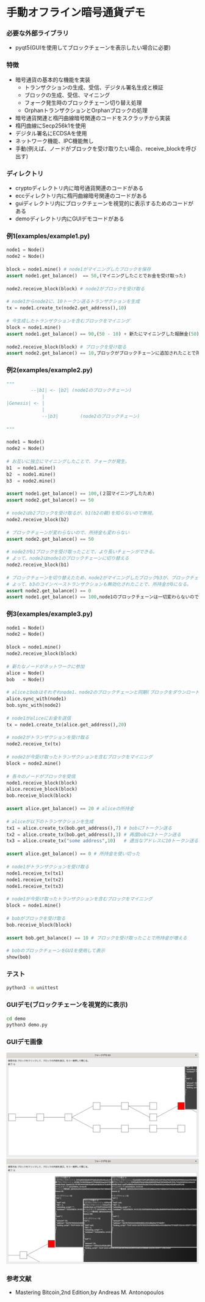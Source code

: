 # 手動オフライン暗号通貨デモ

### 必要な外部ライブラリ
* pyqt5(GUIを使用してブロックチェーンを表示したい場合に必要)

### 特徴
* 暗号通貨の基本的な機能を実装
   * トランザクションの生成、受信、デジタル署名生成と検証
   * ブロックの生成、受信、マイニング
   * フォーク発生時のブロックチェーン切り替え処理
   * OrphanトランザクションとOrphanブロックの処理 
* 暗号通貨関連と楕円曲線暗号関連のコードをスクラッチから実装
* 楕円曲線にSecp256k1を使用
* デジタル署名にECDSAを使用
* ネットワーク機能、IPC機能無し
* 手動(例えば、ノードがブロックを受け取りたい場合、receive_blockを呼び出す)

### ディレクトリ
* cryptoディレクトリ内に暗号通貨関連のコードがある
* eccディレクトリ内に楕円曲線暗号関連のコードがある
* guiディレクトリ内にブロックチェーンを視覚的に表示するためのコードがある
* demoディレクトリ内にGUIデモコードがある

### 例1(examples/example1.py)
```python
node1 = Node()
node2 = Node()

block = node1.mine() # node1がマイニングしたブロックを保存
assert node1.get_balance()  == 50,(マイニングしたことでお金を受け取った)

node2.receive_block(block) # node2がブロックを受け取る

# node1からnode2に、10トークン送るトランザクションを生成
tx = node1.create_tx(node2.get_address(),10)

# 今生成したトランザクションを含むブロックをマイニング
block = node1.mine()
assert node1.get_balance() == 90,(50 - 10) + 新たにマイニングした報酬金(50)

node2.receive_block(block) # ブロックを受け取る
assert node2.get_balance() == 10,ブロックがブロックチェーンに追加されたことで所持金が増える
```

### 例2(examples/example2.py)
```python
"""          
	     --|b1| <- |b2| (node1のブロックチェーン)
             |
|Genesis| <- |
             |
             --|b3|        (node2のブロックチェーン)

"""

node1 = Node()
node2 = Node()

# お互いに独立にマイニングしたことで、フォークが発生。
b1  = node1.mine()
b2  = node1.mine()
b3  = node2.mine()

assert node1.get_balance() == 100,(２回マイニングしたため)
assert node2.get_balance() == 50

# node2はb2ブロックを受け取るが、b1(b2の親)を知らないので無視。
node2.receive_block(b2)

# ブロックチェーンが変わらないので、所持金も変わらない
assert node2.get_balance() == 50

# node2がb1ブロックを受け取ったことで、より長いチェーンができる。
# よって、node2はnode1のブロックチェーンに切り替える
node2.receive_block(b1)

# ブロックチェーンを切り替えたため、node2がマイニングしたブロックb3が、ブロックチェーンから外れる。
# よって、b3のコインベーストランザクションも無効化されたことで、所持金が0になる。
assert node2.get_balance() == 0
assert node1.get_balance() == 100,node1のブロックチェーンは一切変わらないので、所持金も変わらない。
```


### 例3(examples/example3.py)
```python
node1 = Node()	
node2 = Node()
    
block = node1.mine()
node2.receive_block(block)

# 新たなノードがネットワークに参加
alice = Node()
bob   = Node()

# aliceとbobはそれぞれnode1、node2のブロックチェーンと同期(ブロックをダウンロード)
alice.sync_with(node1)
bob.sync_with(node2)

# node1がaliceにお金を送信
tx = node1.create_tx(alice.get_address(),20)

# node2がトランザクションを受け取る
node2.receive_tx(tx)

# node2が今受け取ったトランザクションを含むブロックをマイニング
block = node2.mine()

# 各々のノードがブロックを受信
node1.receive_block(block)
alice.receive_block(block)
bob.receive_block(block)

assert alice.get_balance() == 20 # aliceの所持金

# aliceが以下のトランザクションを生成
tx1 = alice.create_tx(bob.get_address(),7) # bobに7トークン送る
tx2 = alice.create_tx(bob.get_address(),3) # 再度bobに3トークン送る
tx3 = alice.create_tx("some address",10)   # 適当なアドレスに10トークン送る(トークンを捨てる)
    
assert alice.get_balance() == 0 # 所持金を使い切った

# node1がトランザクションを受け取る
node1.receive_tx(tx1)
node1.receive_tx(tx2)
node1.receive_tx(tx3)

# node1が今受け取ったトランザクションを含むブロックをマイニング
block = node1.mine()
    
# bobがブロックを受け取る
bob.receive_block(block)

assert bob.get_balance() == 10 # ブロックを受け取ったことで所持金が増える
    
# bobのブロックチェーンをGUIを使用して表示
show(bob)
```

### テスト
```sh
python3 -m unittest
```

### GUIデモ(ブロックチェーンを視覚的に表示)
```sh
cd demo
python3 demo.py
```

### GUIデモ画像
![sample1.png](images/sample1.png)
![sample2.png](images/sample2.png)

### 参考文献
* Mastering Bitcoin,2nd Edition,by Andreas M. Antonopoulos